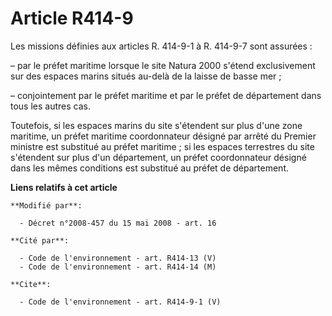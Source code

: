 # Article R414-9

Les missions définies aux articles R. 414-9-1 à R. 414-9-7 sont assurées :

– par le préfet maritime lorsque le site Natura 2000 s'étend exclusivement sur des espaces marins situés au-delà de la laisse
de basse mer ;

– conjointement par le préfet maritime et par le préfet de département dans tous les autres cas.

Toutefois, si les espaces marins du site s'étendent sur plus d'une zone maritime, un préfet maritime coordonnateur désigné
par arrêté du Premier ministre est substitué au préfet maritime ; si les espaces terrestres du site s'étendent sur plus d'un
département, un préfet coordonnateur désigné dans les mêmes conditions est substitué au préfet de département.

**Liens relatifs à cet article**

	**Modifié par**:

	  - Décret n°2008-457 du 15 mai 2008 - art. 16

	**Cité par**:

	  - Code de l'environnement - art. R414-13 (V)
	  - Code de l'environnement - art. R414-14 (M)

	**Cite**:

	  - Code de l'environnement - art. R414-9-1 (V)
